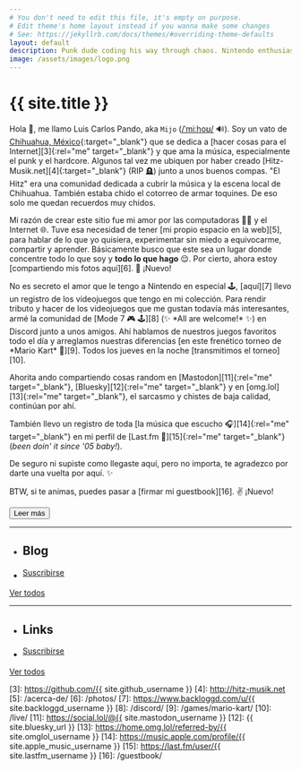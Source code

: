 ```yaml
---
# You don't need to edit this file, it's empty on purpose.
# Edit theme's home layout instead if you wanna make some changes
# See: https://jekyllrb.com/docs/themes/#overriding-theme-defaults
layout: default
description: Punk dude coding his way through chaos. Nintendo enthusiast, DIY advocate. Still losing followers since 2007.
image: /assets/images/logo.png
---
```


<h1 class="text-center">{{ site.title }}</h1>

<span class="first-letter">H</span>ola 👋, me llamo Luis Carlos Pando, aka `Mijo` (<a href="#" data-pronunciation data-toggle="tooltip" data-placement="top" data-html="true" title="Pronounced as /ˈmiːhoʊ/">/ˈmiːhoʊ/</a> 🔊). Soy un vato de [Chihuahua, México][1]{:target="_blank"} que se dedica a [hacer cosas para el Internet][3]{:rel="me" target="_blank"} y que ama la música, especialmente el punk y el hardcore. Algunos tal vez me ubiquen por haber creado [Hitz-Musik.net][4]{:target="_blank"} (RIP 🪦) junto a unos buenos compas. "El Hitz" era una comunidad dedicada a cubrir la música y la escena local de Chihuahua. También estaba chido el cotorreo de armar toquines. De eso solo me quedan recuerdos muy chidos.

Mi razón de crear este sitio fue mi amor por las computadoras 👨‍💻 y el Internet 🌐. Tuve esa necesidad de tener [mi propio espacio en la web][5], para hablar de lo que yo quisiera, experimentar sin miedo a equivocarme, compartir y aprender. Básicamente busco que este sea un lugar donde concentre todo lo que soy y <strong>todo lo que hago</strong> 😌. Por cierto, ahora estoy [compartiendo mis fotos aquí][6]. 📸 <span class="badge badge-success">¡Nuevo!</span>

<div class="collapse" id="collapseIntro">
No es secreto el amor que le tengo a Nintendo en especial 🕹️, [aquí][7] llevo un registro de los videojuegos que tengo en mi colección. Para rendir tributo y hacer de los videojuegos que me gustan todavía más interesantes, armé la comunidad de [Mode 7 🎮 🕹️][8] (✨ *All are welcome!* ✨) en Discord junto a unos amigos. Ahí hablamos de nuestros juegos favoritos todo el día y arreglamos nuestras diferencias [en este frenético torneo de *Mario Kart* 🏁][9]. Todos los jueves en la noche [transmitimos el torneo][10].

Ahorita ando compartiendo cosas random en [Mastodon][11]{:rel="me" target="_blank"}, [Bluesky][12]{:rel="me" target="_blank"}  y en [omg.lol][13]{:rel="me" target="_blank"}, el sarcasmo y chistes de baja calidad, continúan por ahí.

También llevo un registro de toda [la música que escucho 🎧][14]{:rel="me" target="_blank"} en mi perfil de [Last.fm 🎵][15]{:rel="me" target="_blank"} (*been doin' it since '05 baby!*).

De seguro ni supiste como llegaste aquí, pero no importa, te agradezco por darte una vuelta por aquí. ✨

BTW, si te animas, puedes pasar a [firmar mi guestbook][16]. ✌️ <span class="badge badge-success">¡Nuevo!</span>
</div>

<button id="btn-read-more" class="btn btn-primary collapsed" data-toggle="collapse" data-target="#collapseIntro" role="button" aria-expanded="false" aria-controls="collapseIntro">
    <i class="fa-solid fa-caret-right"></i> Leer más
</button>

---

<ul class="list-inline">
    <li class="list-inline-item">
        <h2><i class="fa-solid fa-file-pen"></i> Blog</h2>
    </li>
    <li class="list-inline-item">
        <a href="https://blog.luiscarlospando.com/rss/" class="btn btn-primary btn-sm" style="vertical-align: super;">
            <i class="fa-solid fa-rss"></i> Suscribirse
        </a>
    </li>
</ul>

<ul id="latest-posts"></ul>

<a class="btn btn-primary" href="https://blog.{{ site.domain }}/" target="_self">
    <i class="fa-solid fa-list-ul"></i> Ver todos
</a>

---

<ul class="list-inline">
    <li class="list-inline-item">
        <h2><i class="fa-solid fa-link"></i> Links <i class="ico-links-info fa-solid fa-circle-info"  data-toggle="tooltip" data-placement="top" data-html="true" title="Esta es una lista de enlaces que me he encontrado navegando por Internet. Cuando algo me gusta o se me hace interesante lo agrego a esta lista para compartir con ustedes. Casi todo lo que leo está en inglés."></i></h2>
    </li>
    <li class="list-inline-item">
        <a href="https://bg.raindrop.io/rss/public/50598757" class="btn btn-primary btn-sm" style="vertical-align: super;">
            <i class="fa-solid fa-rss"></i> Suscribirse
        </a>
    </li>
</ul>

<ul id="bookmarks"></ul>

<a class="btn btn-primary" href="https://{{ site.domain }}/links/">
    <i class="fa-solid fa-list-ul"></i> Ver todos
</a>

[1]: https://es.wikipedia.org/wiki/Chihuahua_(Chihuahua)
[2]: https://www.instagram.com/primitivegirl
[3]: https://github.com/{{ site.github_username }}
[4]: http://hitz-musik.net
[5]: /acerca-de/
[6]: /photos/
[7]: https://www.backloggd.com/u/{{ site.backloggd_username }}
[8]: /discord/
[9]: /games/mario-kart/
[10]: /live/
[11]: https://social.lol/@{{ site.mastodon_username }}
[12]: {{ site.bluesky_url }}
[13]: https://home.omg.lol/referred-by/{{ site.omglol_username }}
[14]: https://music.apple.com/profile/{{ site.apple_music_username }}
[15]: https://last.fm/user/{{ site.lastfm_username }}
[16]: /guestbook/

